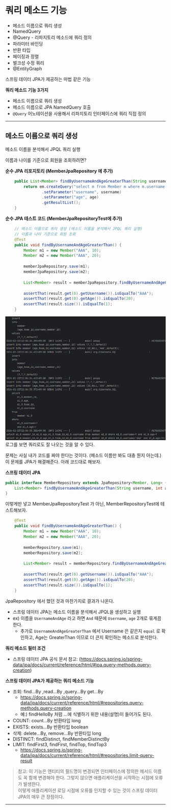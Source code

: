 # 쿼리 메소드 기능

- 메소드 이름으로 쿼리 생성
- NamedQuery
- @Query - 리파지토리 메소드에 쿼리 정의
- 파라미터 바인딩
- 반환 타입
- 페이징과 정렬
- 벌크성 수정 쿼리
- @EntityGraph

스프링 데이터 JPA가 제공하는 마법 같은 기능

**쿼리 메소드 기능 3가지**  
- 메소드 이름으로 쿼리 생성
- 메소드 이름으로 JPA NamedQuery 호출
- `@Query` 어노테이션을 사용해서 리파지토리 인터페이스에 쿼리 직접 정의

---
## 메소드 이름으로 쿼리 생성
메소드 이름을 분석해서 JPQL 쿼리 실행  

이름과 나이를 기준으로 회원을 조회하려면?  

**순수 JPA 리포지토리 (MemberJpaRepository 에 추가)**
```java
    public List<Member> findByUsernameAndAgeGreaterThan(String username, int age) {
        return em.createQuery("select m from Member m where m.username = :username and m.age > :age")
                .setParameter("username", username)
                .setParameter("age", age)
                .getResultList();
    }
```

**순수 JPA 테스트 코드 (MemberJpaRepositoryTest에 추가)**
```java
    // 메소드 이름으로 쿼리 생성 (메소드 이름을 분석해서 JPQL 쿼리 실행)
    // 이름과 나이 기준으로 회원 조회
    @Test
    public void findByUsernameAndAgeGreaterThan() {
        Member m1 = new Member("AAA", 10);
        Member m2 = new Member("AAA", 20);

        memberJpaRepository.save(m1);
        memberJpaRepository.save(m2);

        List<Member> result = memberJpaRepository.findByUsernameAndAgeGreaterThan("AAA", 15);

        assertThat(result.get(0).getUsername()).isEqualTo("AAA");
        assertThat(result.get(0).getAge()).isEqualTo(20);
        assertThat(result.size()).isEqualTo(1);
    }
```

![img.png](image/section4/img.png)  
로그를 보면 쿼리로도 잘 나오는 것을 알 수 있다.  

문제는 사실 내가 코드를 짜야 한다는 것이다. (메소드 이름만 봐도 대충 뭔지 아는데.)  
이 문제를 JPA가 해결해준다. 아래 코드대로 해보자.

**스프링 데이터 JPA**
```java
public interface MemberRepository extends JpaRepository<Member, Long> {
    List<Member> findByUsernameAndAgeGreaterThan(String username, int age);
}
```
이렇게만 넣고 MemberJpaRepositoryTest 가 아닌, MemberRepositoryTest에 테스트해보자.  

```java
    @Test
    public void findByUsernameAndAgeGreaterThan() {
        Member m1 = new Member("AAA", 10);
        Member m2 = new Member("AAA", 20);

        memberRepository.save(m1);
        memberRepository.save(m2);

        List<Member> result = memberRepository.findByUsernameAndAgeGreaterThan("AAA", 15);

        assertThat(result.get(0).getUsername()).isEqualTo("AAA");
        assertThat(result.get(0).getAge()).isEqualTo(20);
        assertThat(result.size()).isEqualTo(1);
    }
```

JpaRepository 에서 했던 것과 마찬가지로 결과가 나온다.
- 스프링 데이터 JPA는 메소드 이름을 분석해서 JPQL을 생성하고 실행
- ex) 이름을 `UsernameAndAge` 라고 하면 `And` 때문에 `Username`, `age` 2개로 묶게끔 한다.
  - 추가로 `UsernameAndAgeGreaterThan` 에서 Username 은 같은지 `equal` 로 확인하고, Age는 GreaterThan 이므로 더 큰지 확인하는 메소드로 분석한다.

**쿼리 메소드 필터 조건**
- 스프링 데이터 JPA 공식 문서 참고: (https://docs.spring.io/spring-data/jpa/docs/current/reference/html/#jpa.query-methods.query-creation)

**스프링 데이터 JPA가 제공하는 쿼리 메소드 기능**
- 조회: find…By ,read…By ,query…By get…By
  - https://docs.spring.io/spring-data/jpa/docs/current/reference/html/#repositories.query-methods.query-creation
  - 예:) findHelloBy 처럼 ...에 식별하기 위한 내용(설명)이 들어가도 된다.
- COUNT: count…By 반환타입 long 
- EXISTS: exists…By 반환타입 boolean 
- 삭제: delete…By, remove…By 반환타입 long 
- DISTINCT: findDistinct, findMemberDistinctBy 
- LIMIT: findFirst3, findFirst, findTop, findTop3
  - https://docs.spring.io/spring-data/jpa/docs/current/reference/html/#repositories.limit-query-result

> 참고: 이 기능은 엔티티의 필드명이 변경되면 인터페이스에 정의한 메서드 이름도 꼭 함께 변경해야 한다. 그렇지 않으면 애플리케이션을 시작하는 시점에 오류가 발생한다.  
> 이렇게 애플리케이션 로딩 시점에 오류를 인지할 수 있는 것이 스프링 데이터 JPA의 매우 큰 장점이다.  

---